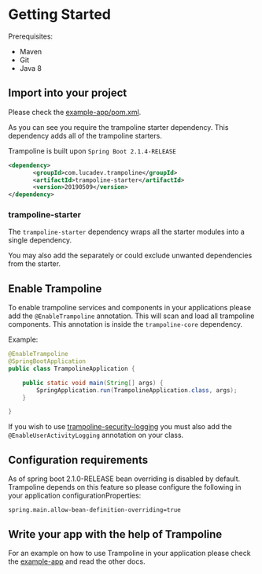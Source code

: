 # Getting Started

Prerequisites:
* Maven
* Git 
* Java 8

## Import into your project

Please check the [example-app/pom.xml](../example-app/pom.xml).

As you can see you require the trampoline starter dependency. This dependency adds all of the trampoline starters.

Trampoline is built upon `Spring Boot 2.1.4-RELEASE`

```xml
<dependency>
       <groupId>com.lucadev.trampoline</groupId>
       <artifactId>trampoline-starter</artifactId>
       <version>20190509</version>
</dependency>
```

### trampoline-starter

The `trampoline-starter` dependency wraps all the starter modules into a single dependency.

You may also add the separately or could exclude unwanted dependencies from the starter.

## Enable Trampoline

To enable trampoline services and components in your applications please add the `@EnableTrampoline` annotation. This will scan and load all trampoline components.
This annotation is inside the `trampoline-core` dependency.

Example:

```java
@EnableTrampoline
@SpringBootApplication
public class TrampolineApplication {

    public static void main(String[] args) {
        SpringApplication.run(TrampolineApplication.class, args);
    }

}
```

If you wish to use [trampoline-security-logging](../trampoline-security-logging) you must also add the `@EnableUserActivityLogging` annotation on your class.

## Configuration requirements

As of spring boot 2.1.0-RELEASE bean overriding is disabled by default. Trampoline depends on this feature so please configure the following in your application configurationProperties:
```
spring.main.allow-bean-definition-overriding=true
```

## Write your app with the help of Trampoline

For an example on how to use Trampoline in your application please check the [example-app](../example-app) and read the other docs.